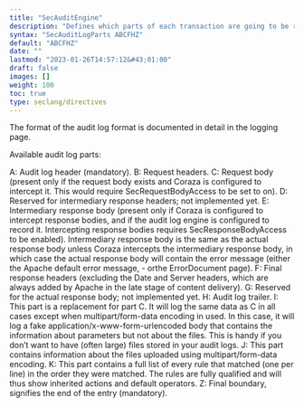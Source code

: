 ```yaml
---
title: "SecAuditEngine"
description: "Defines which parts of each transaction are going to be recorded in the audit log. Each part is assigned a single letter; when a letter appears in the list then the equivalent part will be recorded. See below for the list of all parts."
syntax: "SecAuditLogParts ABCFHZ"
default: "ABCFHZ"
date: ""
lastmod: "2023-01-26T14:57:12&#43;01:00"
draft: false
images: []
weight: 100
toc: true
type: seclang/directives
---
```


The format of the audit log format is documented in detail in the logging page.

Available audit log parts:

A: Audit log header (mandatory).
B: Request headers.
C: Request body (present only if the request body exists and Coraza is configured to intercept it. This would require SecRequestBodyAccess to be set to on).
D: Reserved for intermediary response headers; not implemented yet.
E: Intermediary response body (present only if Coraza is configured to intercept response bodies, and if the audit log engine is configured to record it. Intercepting response bodies requires SecResponseBodyAccess to be enabled). Intermediary response body is the same as the actual response body unless Coraza intercepts the intermediary response body, in which case the actual response body will contain the error message (either the Apache default error message, - orthe ErrorDocument page).
F: Final response headers (excluding the Date and Server headers, which are always added by Apache in the late stage of content delivery).
G: Reserved for the actual response body; not implemented yet.
H: Audit log trailer.
I: This part is a replacement for part C. It will log the same data as C in all cases except when multipart/form-data encoding in used. In this case, it will log a fake application/x-www-form-urlencoded body that contains the information about parameters but not about the files. This is handy if you don’t want to have (often large) files stored in your audit logs.
J: This part contains information about the files uploaded using multipart/form-data encoding.
K: This part contains a full list of every rule that matched (one per line) in the order they were matched. The rules are fully qualified and will thus show inherited actions and default operators.
Z: Final boundary, signifies the end of the entry (mandatory).

